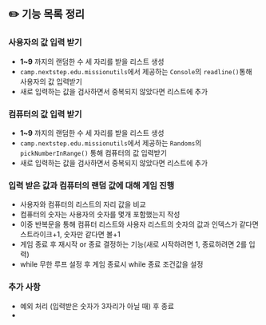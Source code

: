 ## ✏️ 기능 목록 정리

### 사용자의 값 입력 받기
- **1~9** 까지의 랜덤한 수 세 자리를 받을 리스트 생성
- `camp.nextstep.edu.missionutils`에서 제공하는 `Console`의 `readline()`통해 사용자의 값 입력받기
- 새로 입력하는 값을 검사하면서 중복되지 않았다면 리스트에 추가

### 컴퓨터의 값 입력 받기
- **1~9** 까지의 랜덤한 수 세 자리를 받을 리스트 생성
- `camp.nextstep.edu.missionutils`에서 제공하는 `Randoms`의 `pickNumberInRange()` 통해 컴퓨터의 값 입력받기
- 새로 입력하는 값을 검사하면서 중복되지 않았다면 리스트에 추가


### 입력 받은 값과 컴퓨터의 랜덤 값에 대해 게임 진행
- 사용자와 컴퓨터의 리스트의 자리 값을 비교
- 컴퓨터의 숫자는 사용자의 숫자를 몇개 포함했는지 작성
- 이중 반복문을 통해 컴퓨터 리스트와 사용자 리스트의 숫자의 값과 인덱스가 같다면 스트라이크+1, 숫자만 같다면 볼+1
- 게임 종료 후 재시작 or 종료 결정하는 기능(새로 시작하려면 1, 종료하려면 2를 입력)
- while 무한 루프 설정 후 게임 종료시 while 종료 조건값을 설정


### 추가 사항
- 예외 처리 (입력받은 숫자가 3자리가 아닐 때) 후 종료 
- 

